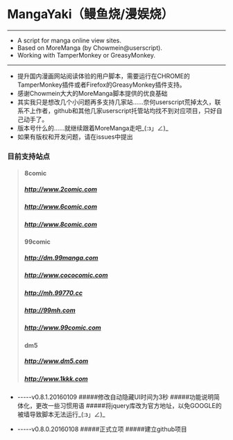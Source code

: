 # MangaYaki（鳗鱼烧/漫娱烧）
-------------------------------------------------------
* A script for manga online view sites.  
* Based on MoreManga (by Chowmein@userscript).
* Working with TamperMonkey or GreasyMonkey.		

-------------------------------------------------------
* 提升国内漫画网站阅读体验的用户脚本，需要运行在CHROME的TamperMonkey插件或者Firefox的GreasyMonkey插件支持。
* 感谢Chowmein大大的MoreManga脚本提供的优良基础
* 其实我只是想改几个小问题再多支持几家站……奈何userscript荒掉太久，联系不上作者，github和其他几家userscript托管站均找不到对应项目，只好自己动手了。
* 版本号什么的……就继续跟着MoreManga走吧_(:з」∠)_
* 如果有版权和开发问题，请在issues中提出

### 目前支持站点
>#### 8comic
>##### http://www.2comic.com
>##### http://www.6comic.com
>##### http://www.8comic.com
>#### 99comic
>##### http://dm.99manga.com
>##### http://www.cococomic.com
>##### http://mh.99770.cc
>##### http://99mh.com
>##### http://www.99comic.com
>#### dm5
>##### http://www.dm5.com
>##### http://www.1kkk.com

* -----v0.8.1.20160109
#####修改自动隐藏UI时间为3秒
#####功能说明简体化，更改一些习惯用语
#####将jquery库改为官方地址，以免GOOGLE的被墙导致脚本无法运行_(:з」∠)_

* -----v0.8.0.20160108
#####正式立项
#####建立github项目


